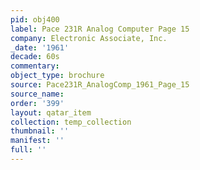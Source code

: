 ```yaml
---
pid: obj400
label: Pace 231R Analog Computer Page 15
company: Electronic Associate, Inc.
_date: '1961'
decade: 60s
commentary: 
object_type: brochure
source: Pace231R_AnalogComp_1961_Page_15
source_name: 
order: '399'
layout: qatar_item
collection: temp_collection
thumbnail: ''
manifest: ''
full: ''
---
```

